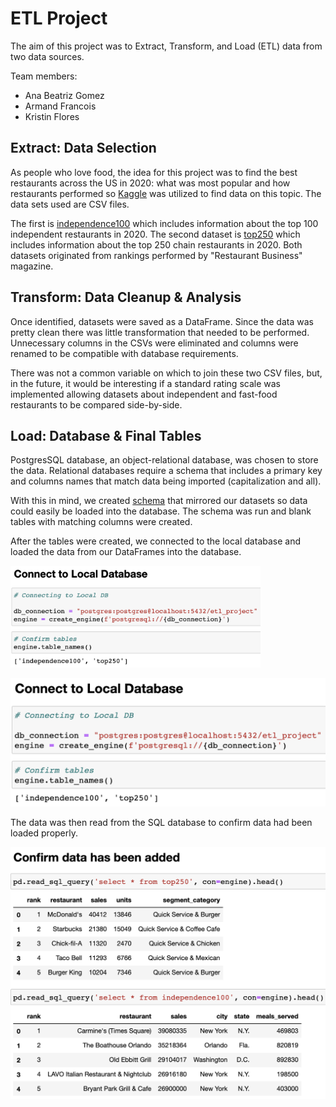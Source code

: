 # ETL Project

The aim of this project was to Extract, Transform, and Load (ETL) data from two data sources. 

Team members: 
* Ana Beatriz Gomez
* Armand Francois
* Kristin Flores

## Extract: Data Selection

As people who love food, the idea for this project was to find the best restaurants across the US in 2020: what was most popular and how restaurants performed so [Kaggle](https://www.kaggle.com/) was utilized to find data on this topic. The data sets used are CSV files. 

The first is [independence100](https://www.kaggle.com/michau96/restaurant-business-rankings-2020?select=Independence100.csv) which includes information about the top 100 independent restaurants in 2020. The second dataset is [top250](https://www.kaggle.com/michau96/restaurant-business-rankings-2020?select=Top250.csv) which includes information about the top 250 chain restaurants in 2020. Both datasets originated from rankings performed by "Restaurant Business" magazine.

## Transform: Data Cleanup & Analysis

Once identified, datasets were saved as a DataFrame. Since the data was pretty clean there was little transformation that needed to be performed. Unnecessary columns in the CSVs were eliminated and columns were renamed to be compatible with database requirements. 

There was not a common variable on which to join these two CSV files, but, in the future, it would be interesting if a standard rating scale was implemented allowing datasets about independent and fast-food restaurants to be compared side-by-side.

## Load: Database & Final Tables

PostgresSQL database, an object-relational database, was chosen to store the data. Relational databases require a schema that includes a primary key and columns names that match data being imported (capitalization and all). 

With this in mind, we created [schema](https://github.com/axfrancois123/ETL_project/blob/main/etl_project_schema.sql) that mirrored our datasets so data could easily be loaded into the database. The schema was run and blank tables with matching columns were created. 

After the tables were created, we connected to the local database and loaded the data from our DataFrames into the database. 

<img src="https://github.com/axfrancois123/ETL_project/blob/main/Resources/db_connect.png" width="400"/>

![db_connect](https://github.com/axfrancois123/ETL_project/blob/main/Resources/db_connect.png)

The data was then read from the SQL database to confirm data had been loaded properly. 

![final_tables](https://github.com/axfrancois123/ETL_project/blob/main/Resources/final_tables.png)

